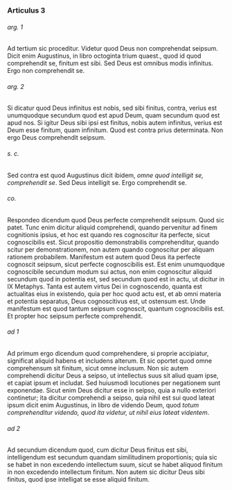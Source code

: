 ### Articulus 3

###### arg. 1
Ad tertium sic proceditur. Videtur quod Deus non comprehendat seipsum. Dicit enim Augustinus, in libro octoginta trium quaest., quod id quod comprehendit se, finitum est sibi. Sed Deus est omnibus modis infinitus. Ergo non comprehendit se.

###### arg. 2
Si dicatur quod Deus infinitus est nobis, sed sibi finitus, contra, verius est unumquodque secundum quod est apud Deum, quam secundum quod est apud nos. Si igitur Deus sibi ipsi est finitus, nobis autem infinitus, verius est Deum esse finitum, quam infinitum. Quod est contra prius determinata. Non ergo Deus comprehendit seipsum.

###### s. c.
Sed contra est quod Augustinus dicit ibidem, *omne quod intelligit se, comprehendit se*. Sed Deus intelligit se. Ergo comprehendit se.

###### co.
Respondeo dicendum quod Deus perfecte comprehendit seipsum. Quod sic patet. Tunc enim dicitur aliquid comprehendi, quando pervenitur ad finem cognitionis ipsius, et hoc est quando res cognoscitur ita perfecte, sicut cognoscibilis est. Sicut propositio demonstrabilis comprehenditur, quando scitur per demonstrationem, non autem quando cognoscitur per aliquam rationem probabilem. Manifestum est autem quod Deus ita perfecte cognoscit seipsum, sicut perfecte cognoscibilis est. Est enim unumquodque cognoscibile secundum modum sui actus, non enim cognoscitur aliquid secundum quod in potentia est, sed secundum quod est in actu, ut dicitur in IX Metaphys. Tanta est autem virtus Dei in cognoscendo, quanta est actualitas eius in existendo, quia per hoc quod actu est, et ab omni materia et potentia separatus, Deus cognoscitivus est, ut ostensum est. Unde manifestum est quod tantum seipsum cognoscit, quantum cognoscibilis est. Et propter hoc seipsum perfecte comprehendit.

###### ad 1
Ad primum ergo dicendum quod comprehendere, si proprie accipiatur, significat aliquid habens et includens alterum. Et sic oportet quod omne comprehensum sit finitum, sicut omne inclusum. Non sic autem comprehendi dicitur Deus a seipso, ut intellectus suus sit aliud quam ipse, et capiat ipsum et includat. Sed huiusmodi locutiones per negationem sunt exponendae. Sicut enim Deus dicitur esse in seipso, quia a nullo exteriori continetur; ita dicitur comprehendi a seipso, quia nihil est sui quod lateat ipsum dicit enim Augustinus, in libro de videndo Deum, quod *totum comprehenditur videndo, quod ita videtur, ut nihil eius lateat videntem*.

###### ad 2
Ad secundum dicendum quod, cum dicitur Deus finitus est sibi, intelligendum est secundum quandam similitudinem proportionis; quia sic se habet in non excedendo intellectum suum, sicut se habet aliquod finitum in non excedendo intellectum finitum. Non autem sic dicitur Deus sibi finitus, quod ipse intelligat se esse aliquid finitum.

